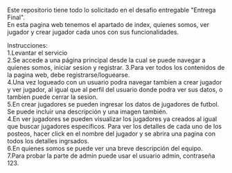 Este repositorio tiene todo lo solicitado en el desafio entregable "Entrega Final".  
En esta pagina web tenemos el apartado de index, quienes somos, ver jugador y crear jugador cada unos con sus funcionalidades.  

Instrucciones:  
1.Levantar el servicio  
2.Se accede a una página principal desde la cual se puede navegar a quienes somos, iniciar sesion y registrar. 
3.Para ver todos los contenidos de la pagina web, debe registrarse/loguearse.  
4.Una vez logueado con un usuario podra navegar tambien a crear jugador y ver jugador, al igual que al perfil del usuario donde podra ver sus datos, o tambien puede cerrar la sesion.  
5.En crear jugadores se pueden ingresar los datos de jugadores de futbol. Se puede incluir una descripción y una imagen también.  
4.En ver jugadores se pueden visualizar los jugadores ya creados al igual que buscar jugadores especificos. Para ver los detalles de cada uno de los posteos, hacer click en el nombre del jugador y se abrira una pagina con todos los detalles ingrsados.  
6.En quienes somos se puede ver una breve descripción del equipo.  
7.Para probar la parte de admin puede usar el usuario admin, contraseña 123.